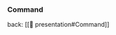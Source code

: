 ### Command <!-- element style="display:none" --> 


back: [[📖 presentation#Command]] <!-- element style="display:none" -->